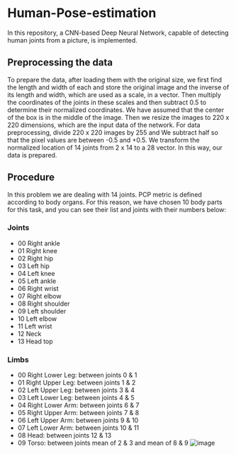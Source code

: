 # Human-Pose-estimation
In this repository, a CNN-based Deep Neural Network, capable of detecting human joints from a picture, is implemented.
## Preprocessing the data 
To prepare the data, after loading them with the original size, we first find the length and width of each and store the original image and the inverse of its length and width, which are used as a scale, in a vector. Then multiply the coordinates of the joints in these scales and then subtract 0.5 to determine their normalized coordinates. We have assumed that the center of the box is in the middle of the image.  Then we resize the images to 220 x 220 dimensions, which are the input data of the network. For data preprocessing, divide 220 x 220 images by 255 and We subtract half so that the pixel values are between -0.5 and +0.5. We transform the normalized location of 14 joints from 2 x 14 to a 28 vector. In this way, our data is prepared.

## Procedure
In this problem we are dealing with 14 joints. PCP metric is defined according to body organs. For this reason, we have chosen 10 body parts for this task, and you can see their list and joints with their numbers below:
### Joints 
-  00 Right ankle 
-  01 Right knee 
-  02 Right hip 
- 03 Left hip 
- 04 Left knee 
- 05 Left ankle 
- 06 Right wrist
- 07 Right elbow 
- 08 Right shoulder 
- 09 Left shoulder 
- 10 Left elbow 
- 11 Left wrist 
- 12 Neck
- 13 Head top
### Limbs
- 00 Right Lower Leg: between joints 0 & 1  
- 01 Right Upper Leg: between joints 1 & 2  
- 02 Left Upper Leg: between joints 3 & 4  
- 03 Left Lower Leg: between joints 4 & 5  
- 04 Right Lower Arm: between joints 6 & 7  
- 05 Right Upper Arm: between joints 7 & 8  
- 06 Left Upper Arm: between joints 9 & 10 
- 07 Left Lower Arm: between joints 10 & 11  
- 08 Head: between joints 12 & 13 
- 09 Torso: between joints mean of 2 & 3 and mean of 8 & 9
![image](https://user-images.githubusercontent.com/78251052/190516592-aaefff6c-9a9f-407b-98a6-1434ce0df14c.png)
